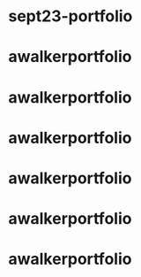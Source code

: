 # sept23-portfolio
# awalkerportfolio
# awalkerportfolio
# awalkerportfolio
# awalkerportfolio
# awalkerportfolio
# awalkerportfolio
